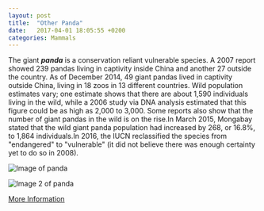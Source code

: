 ```yaml
---
layout: post
title:  "Other Panda"
date:   2017-04-01 18:05:55 +0200
categories: Mammals
---
```

The giant ***panda*** is a conservation reliant vulnerable species. A 2007 report showed 239 pandas living in captivity inside China and another 27 outside the country. As of December 2014, 49 giant pandas lived in captivity outside China, living in 18 zoos in 13 different countries. Wild population estimates vary; one estimate shows that there are about 1,590 individuals living in the wild, while a 2006 study via DNA analysis estimated that this figure could be as high as 2,000 to 3,000. Some reports also show that the number of giant pandas in the wild is on the rise.In March 2015, Mongabay stated that the wild giant panda population had increased by 268, or 16.8%, to 1,864 individuals.In 2016, the IUCN reclassified the species from "endangered" to "vulnerable" (it did not believe there was enough certainty yet to do so in 2008).

![Image of panda](https://upload.wikimedia.org/wikipedia/commons/8/8d/Lightmatter_panda.jpg)

![Image 2 of panda](https://upload.wikimedia.org/wikipedia/commons/thumb/0/0f/Grosser_Panda.JPG/1024px-Grosser_Panda.JPG)

[More Information][panda]

[panda]: https://es.wikipedia.org/wiki/Ailuropoda_melanoleuca
